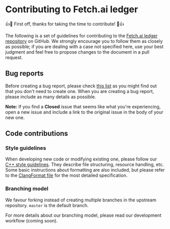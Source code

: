 # Contributing to Fetch.ai ledger

:+1::tada: First off, thanks for taking the time to contribute! :tada::+1:

The following is a set of guidelines for contributing to the [Fetch.ai ledger repository](https://github.com/fetchai/ledger) on GitHub. We strongly encourage you to follow them as closely as possible; if you are dealing with a case not specified here, use your best judgment and feel free to propose changes to the document in a pull request.


## Bug reports

Before creating a bug report, please check [this list](https://github.com/fetchai/ledger/issues) as you might find out that you don't need to create one. When you are creating a bug report, please include as many details as possible.

**Note:** If you find a **Closed** issue that seems like what you're experiencing, open a new issue and include a link to the original issue in the body of your new one.


## Code contributions

### Style guidelines

When developing new code or modifying existing one, please follow our [C++ style guidelines](docs/cplusplus-style-guide.md). They describe file structuring, resource handling, etc. Some basic instructions about formatting are also included, but please refer to the [ClangFormat file](.clang-format) for the most detailed specification.

### Branching model

We favour forking instead of creating multiple branches in the upstream repository. `master` is the default branch.

For more details about our branching model, please read our development workflow (coming soon).
